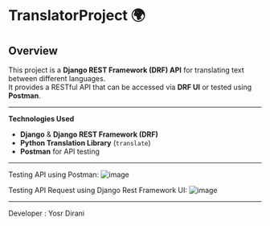 # TranslatorProject 🌍 

## **Overview**  
This project is a **Django REST Framework (DRF) API** for translating text between different languages.  
It provides a RESTful API that can be accessed via **DRF UI** or tested using **Postman**.  

-----------------------------------------------------------------------------------------------

**Technologies Used**  
- **Django** & **Django REST Framework (DRF)**  
- **Python Translation Library** (`translate`)  
- **Postman** for API testing  

-----------------------------------------------------------------------------------------------
 
Testing API using Postman:
![image](https://github.com/user-attachments/assets/82865c6e-1ed0-430e-9092-f58e0238a20b)

Testing API Request using Django Rest Framework UI:
![image](https://github.com/user-attachments/assets/008f99b6-288f-42f3-bafa-dc2765e91fef)



----------------------------------------------------------------------------------------------
Developer : Yosr Dirani 



